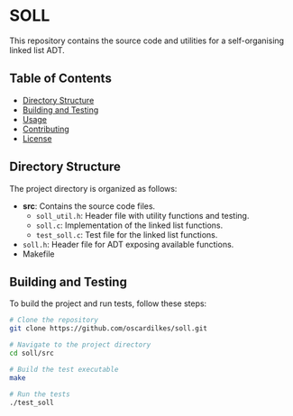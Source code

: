 # SOLL

This repository contains the source code and utilities for a self-organising linked list ADT.
                                           
## Table of Contents

- [Directory Structure](#directory-structure)
- [Building and Testing](#building-and-testing)
- [Usage](#usage)
- [Contributing](#contributing)
- [License](#license)

## Directory Structure

The project directory is organized as follows:

- **src**: Contains the source code files.
  - `soll_util.h`: Header file with utility functions and testing.
  - `soll.c`: Implementation of the linked list functions.
  - `test_soll.c`: Test file for the linked list functions.
- `soll.h`: Header file for ADT exposing available functions.
- Makefile

## Building and Testing

To build the project and run tests, follow these steps:

```bash
# Clone the repository
git clone https://github.com/oscardilkes/soll.git

# Navigate to the project directory
cd soll/src

# Build the test executable
make

# Run the tests
./test_soll
